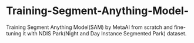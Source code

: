 # Training-Segment-Anything-Model-
Training Segment Anything Model(SAM) by MetaAI from scratch and fine-tuning it with NDIS Park(Night and Day Instance Segmented Park) dataset. 
